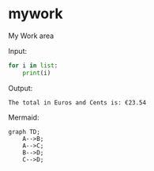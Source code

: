 # mywork

My Work area

Input:
```python
for i in list:
    print(i)
```
Output:
```
The total in Euros and Cents is: €23.54
```

Mermaid:

```mermaid
graph TD;
    A-->B;
    A-->C;
    B-->D;
    C-->D;
```